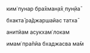 ким̇ пунар бра̄хман̣а̄х̣ пун̣йа̄

бхакта̄ ра̄джаршайас татха̄

анитйам асукхам̇ локам

имам̇ пра̄пйа бхаджасва ма̄м